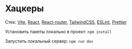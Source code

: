 # Хацкеры

Стек: [Vite](https://vite.dev/), [React](https://react.dev/), [React-router](https://reactrouter.com/start/data/installation), [TailwindCSS](https://tailwindcss.com/), [ESLint](https://eslint.org/), [Prettier](https://prettier.io/)

Установить пакеты локально в проект:
`npm install`

Запустить локальный сервер:
`npm run dev`
